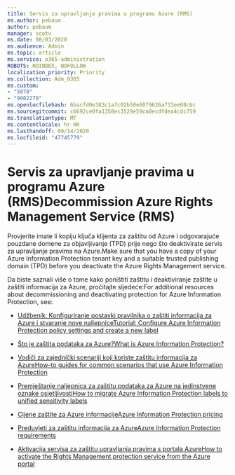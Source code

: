 ```yaml
---
title: Servis za upravljanje pravima u programu Azure (RMS)
ms.author: pebaum
author: pebaum
manager: scotv
ms.date: 08/03/2020
ms.audience: Admin
ms.topic: article
ms.service: o365-administration
ROBOTS: NOINDEX, NOFOLLOW
localization_priority: Priority
ms.collection: Adm_O365
ms.custom:
- "5070"
- "9002278"
ms.openlocfilehash: 6bacfd0e383c1a7c02b50e60f9626a733ee68cbc
ms.sourcegitcommit: c6692ce0fa1358ec3529e59ca0ecdfdea4cdc759
ms.translationtype: MT
ms.contentlocale: hr-HR
ms.lasthandoff: 09/14/2020
ms.locfileid: "47745779"
---
```

# <a name="decommission-azure-rights-management-service-rms"></a><span data-ttu-id="81e89-102">Servis za upravljanje pravima u programu Azure (RMS)</span><span class="sxs-lookup"><span data-stu-id="81e89-102">Decommission Azure Rights Management Service (RMS)</span></span>

<span data-ttu-id="81e89-103">Provjerite imate li kopiju ključa klijenta za zaštitu od Azure i odgovarajuće pouzdane domene za objavljivanje (TPD) prije nego što deaktivirate servis za upravljanje pravima na Azure.</span><span class="sxs-lookup"><span data-stu-id="81e89-103">Make sure that you have a copy of your Azure Information Protection tenant key and a suitable trusted publishing domain (TPD) before you deactivate the Azure Rights Management service.</span></span>

<span data-ttu-id="81e89-104">Da biste saznali više o tome kako poništiti zaštitu i deaktiviranje zaštite u zaštiti informacija za Azure, pročitajte sljedeće:</span><span class="sxs-lookup"><span data-stu-id="81e89-104">For additional resources about decommissioning and deactivating protection for Azure Information Protection, see:</span></span>

- [<span data-ttu-id="81e89-105">Udžbenik: Konfiguriranje postavki pravilnika o zaštiti informacija za Azure i stvaranje nove naljepnice</span><span class="sxs-lookup"><span data-stu-id="81e89-105">Tutorial: Configure Azure Information Protection policy settings and create a new label</span></span>](https://docs.microsoft.com/azure/information-protection/get-started/infoprotect-quick-start-tutorial)
- [<span data-ttu-id="81e89-106">Što je zaštita podataka za Azure?</span><span class="sxs-lookup"><span data-stu-id="81e89-106">What is Azure Information Protection?</span></span>](https://docs.microsoft.com/azure/information-protection/what-is-information-protection)
- [<span data-ttu-id="81e89-107">Vodiči za zajednički scenariji koji koriste zaštitu informacija za Azure</span><span class="sxs-lookup"><span data-stu-id="81e89-107">How-to guides for common scenarios that use Azure Information Protection</span></span>](https://docs.microsoft.com/azure/information-protection/how-to-guides)  
    
- [<span data-ttu-id="81e89-108">Premještanje naljepnica za zaštitu podataka za Azure na jedinstvene oznake osjetljivosti</span><span class="sxs-lookup"><span data-stu-id="81e89-108">How to migrate Azure Information Protection labels to unified sensitivity labels</span></span>](https://docs.microsoft.com/azure/information-protection/configure-policy-migrate-labels)  
    
- [<span data-ttu-id="81e89-109">Cijene zaštite za Azure informacije</span><span class="sxs-lookup"><span data-stu-id="81e89-109">Azure Information Protection pricing</span></span>](https://azure.microsoft.com/pricing/details/information-protection)  
    
- [<span data-ttu-id="81e89-110">Preduvjeti za zaštitu informacija za Azure</span><span class="sxs-lookup"><span data-stu-id="81e89-110">Azure Information Protection requirements</span></span>](https://docs.microsoft.com/azure/information-protection/get-started/requirements)  
    
- [<span data-ttu-id="81e89-111">Aktivacija servisa za zaštitu upravljanja pravima s portala Azure</span><span class="sxs-lookup"><span data-stu-id="81e89-111">How to activate the Rights Management protection service from the Azure portal</span></span>](https://docs.microsoft.com/azure/information-protection/deploy-use/activate-azure)